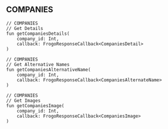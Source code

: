 ## COMPANIES

    // COMPANIES
    // Get Details
    fun getCompaniesDetails(
        company_id: Int,
        callback: FrogoResponseCallback<CompaniesDetail>
    )

    // COMPANIES
    // Get Alternative Names
    fun getCompaniesAlternativeName(
        company_id: Int,
        callback: FrogoResponseCallback<CompaniesAlternateName>
    )

    // COMPANIES
    // Get Images
    fun getCompaniesImage(
        company_id: Int,
        callback: FrogoResponseCallback<CompaniesImage>
    )